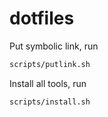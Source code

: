 # dotfiles

Put symbolic link, run
```sh
scripts/putlink.sh
```

Install all tools, run
```sh
scripts/install.sh
```

